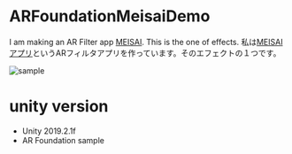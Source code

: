 # ARFoundationMeisaiDemo

I am making an AR Filter app [MEISAI](https://kitasenjudesign.com/meisai/). This is the one of effects.
私は[MEISAIアプリ](https://kitasenjudesign.com/meisai/)というARフィルタアプリを作っています。そのエフェクトの１つです。


![sample](img.gif)

# unity version

* Unity 2019.2.1f
* AR Foundation sample 
